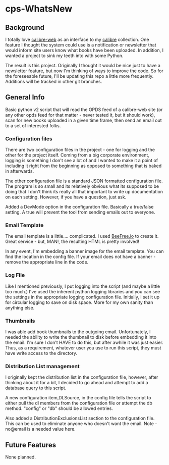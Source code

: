 # cps-WhatsNew #

## Background ##

I totally love [calibre-web](https://github.com/janeczku/calibre-web) as an interface to my [calibre](https://calibre-ebook.com) collection.  One feature I thought the system could use is a notification or newsletter that would inform site users know what books have been uploaded.  In addition, I wanted a project to sink my teeth into with some Python.

The result is this project.  Originally I thought it would be nice just to have a newsletter feature, but now I'm thinking of ways to improve the code.  So for the foreseeable future, I'll be updating this repo a little more frequently.  Additions will be tracked in other git branches.

## General Info ##

Basic python v2 script that will read the OPDS feed of a calibre-web site (or any other opds feed for that matter - never tested it, but it should work), scan for new books uploaded in a given time frame, then send an email out to a set of interested folks.

### Configuration files ###

There are two configuration files in the project - one for logging and the other for the project itself.  Coming from a big corporate environment, logging is something I don't see a lot of and I wanted to make it a point of including it right from the beginning as opposed to something that is baked in afterwards.

The other configuration file is a standard JSON formatted configuration file.  The program is so small and its relatively obvious what its supposed to be doing that I don't think its really all that important to write up documentation on each setting.  However, if you have a question, just ask.

Added a DevMode option in the configuration file.  Basically a true/false setting.  A true will prevent the tool from sending emails out to everyone.

### Email Template ###

The email template is a little.... complicated.  I used [BeeFree.io](http://Beefree.io) to create it.  Great service - but, MAN!, the resulting HTML is pretty involved!

In any event, I'm embedding a banner image for the email template.  You can find the location in the config file.  If your email does not have a banner - remove the appropriate line in the code.

### Log File ###

Like I mentioned previously, I put logging into the script (and maybe a little too much.)  I've used the inherent python logging libraries and you can see the settings in the appropriate logging configuration file. Initially, I set it up for circular logging to save on disk space. More for my own sanity than anything else.

### Thumbnails ###

I was able add book thumbnails to the outgoing email.  Unfortunately, I needed the ability to write the thumbnail to disk before embedding it into the email.  I'm sure I don't HAVE to do this, but after awhile it was just easier.  Thus, as a requirement, whatever user you use to run this script, they must have write access to the directory.

### Distribution List management ###

I originally kept the distribution list in the configuration file, however, after thinking about it for a bit, I decided to go ahead and attempt to add a database query to this script.

A new configuration item,DLSource, in the config file tells the script to either pull the dl members from the configuration file or attempt the db method.  "config" or "db" should be allowed entries.

Also added a DistributionExclusionsList section to the configuration file.  This can be used to eliminate anyone who doesn't want the email.  Note - no@email is a needed value here.

## Future Features ##

None planned.